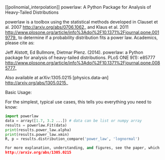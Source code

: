 [[polinomial_interpolation]]
powerlaw: A Python Package for Analysis of Heavy-Tailed Distributions

powerlaw is a toolbox using the statistical methods developed in Clauset et al. 2007 <http://arxiv.org/abs/0706.1062>_ and Klaus et al. 2011 <http://www.plosone.org/article/info%3Adoi%2F10.1371%2Fjournal.pone.0019779>_ to determine if a probability distribution fits a power law. Academics, please cite as:

Jeff Alstott, Ed Bullmore, Dietmar Plenz. (2014). powerlaw: a Python package for analysis of heavy-tailed distributions. PLoS ONE 9(1): e85777 <http://www.plosone.org/article/info%3Adoi%2F10.1371%2Fjournal.pone.0085777>_

Also available at arXiv:1305.0215 [physics.data-an] <http://arxiv.org/abs/1305.0215>_

Basic Usage:

For the simplest, typical use cases, this tells you everything you need to know:

```python
import powerlaw
data = array([1.7, 3.2 ...]) # data can be list or numpy array
results = powerlaw.Fit(data)
print(results.power_law.alpha)
print(results.power_law.xmin)
R, p = results.distribution_compare('power_law', 'lognormal')

For more explanation, understanding, and figures, see the paper, which illustrates all of powerlaw's features:
http://arxiv.org/abs/1305.0215
```
